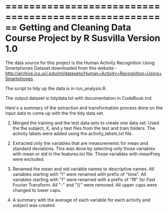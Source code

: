 ======================================================
Getting and Cleaning Data Course Project by R Susvilla
Version 1.0
======================================================

The data source for this project is the Human Activity Recognition Using Smartphones Dataset downloaded
from this website - http://archive.ics.uci.edu/ml/datasets/Human+Activity+Recognition+Using+Smartphones.

The script to tidy up the data is in run_analysis.R.

The output dataset is tidydata.txt with documentation in CodeBook.md.

Here's a summary of the extraction and transformation process done on the input data to come up with the
the tidy data set.

1. Merged the training and the test data sets to create one data set.  Used the the subject, X, and y text
   files from the test and train folders.  The activity labels were added using the activity_labels.txt file.
  
2. Extracted only the variables that are measurements for mean and standard deviations.  This was done by 
   selecting only those variables with mean or std in the features.txt file.  Those variables with meanFreq
   were excluded.
   
3. Renamed the mean and std variable names to descriptive names. All variables starting with "t" were renamed with
   prefix of "time".  All variables starting with "f" were renamed with a prefix of "fft" for Fast Fourier Transform.
   All "-" and "()" were removed.  All upper caps were changed to lower caps.
   
4. A summary with the average of each variable for each activity and subject was created.


